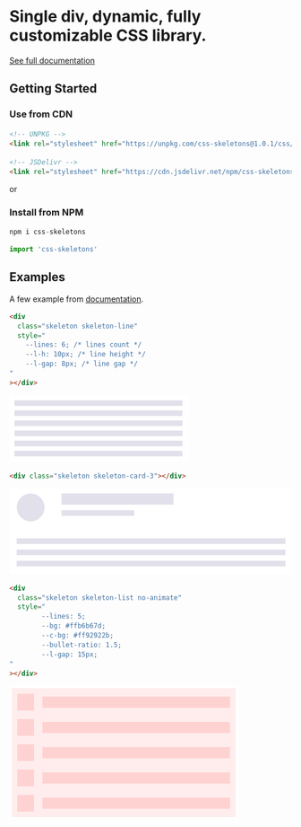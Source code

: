 # Single div, dynamic, fully customizable CSS library.

[See full documentation](https://dgknca.github.io/css-skeletons/docs/index.html)

## Getting Started

### Use from CDN

```html
<!-- UNPKG -->
<link rel="stylesheet" href="https://unpkg.com/css-skeletons@1.0.1/css/css-skeletons.min.css"/>

<!-- JSDelivr -->
<link rel="stylesheet" href="https://cdn.jsdelivr.net/npm/css-skeletons@1.0.1/css/css-skeletons.min.css"/>
```

or

### Install from NPM

```js
npm i css-skeletons
```

```js
import 'css-skeletons'
```

## Examples

A few example from [documentation](https://dgknca.github.io/css-skeletons/docs/index.html).

```html
<div
  class="skeleton skeleton-line"
  style="
    --lines: 6; /* lines count */
    --l-h: 10px; /* line height */
    --l-gap: 8px; /* line gap */
"
></div>
```

![example 1](./docs/assets/img/skeleton-line.png)

```html
<div class="skeleton skeleton-card-3"></div>
```

![example 2](./docs/assets/img/skeleton-card-3.png)

```html
<div
  class="skeleton skeleton-list no-animate"
  style="
        --lines: 5;
        --bg: #ffb6b67d;
        --c-bg: #ff92922b;
        --bullet-ratio: 1.5;
        --l-gap: 15px;
"
></div>
```

![example 3](./docs/assets/img/skeleton-list.png)
